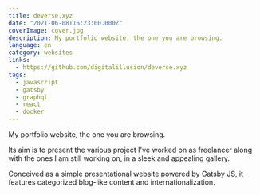 ```yaml
---
title: deverse.xyz
date: "2021-06-08T16:23:00.000Z"
coverImage: cover.jpg
description: My portfolio website, the one you are browsing.
language: en
category: websites
links:
  - https://github.com/digitalillusion/deverse.xyz
tags:
  - javascript
  - gatsby
  - graphql
  - react
  - docker
---
```


My portfolio website, the one you are browsing. 

Its aim is to present the various project I've worked on as freelancer along with the ones I am still working on, in a sleek and appealing gallery.

Conceived as a simple presentational website powered by Gatsby JS, it features categorized blog-like content and internationalization.
